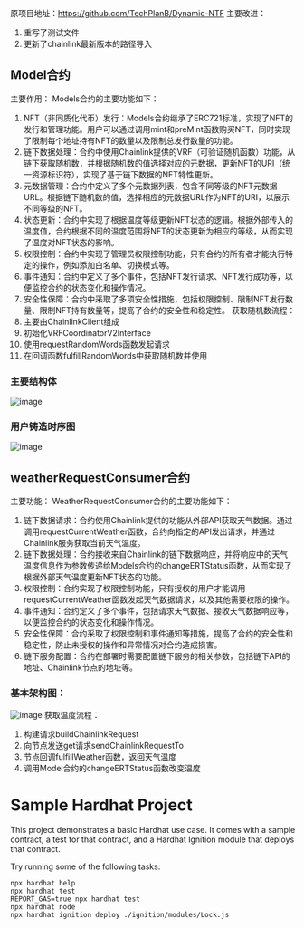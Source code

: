原项目地址：https://github.com/TechPlanB/Dynamic-NTF
主要改进：
1. 重写了测试文件
2. 更新了chainlink最新版本的路径导入

## Model合约
主要作用：
Models合约的主要功能如下：
1.  NFT（非同质化代币）发行：Models合约继承了ERC721标准，实现了NFT的发行和管理功能。用户可以通过调用mint和preMint函数购买NFT，同时实现了限制每个地址持有NFT的数量以及限制总发行数量的功能。 
2.  链下数据处理：合约中使用Chainlink提供的VRF（可验证随机函数）功能，从链下获取随机数，并根据随机数的值选择对应的元数据，更新NFT的URI（统一资源标识符），实现了基于链下数据的NFT特性更新。 
3.  元数据管理：合约中定义了多个元数据列表，包含不同等级的NFT元数据URL。根据链下随机数的值，选择相应的元数据URL作为NFT的URI，以展示不同等级的NFT。 
4.  状态更新：合约中实现了根据温度等级更新NFT状态的逻辑。根据外部传入的温度值，合约根据不同的温度范围将NFT的状态更新为相应的等级，从而实现了温度对NFT状态的影响。 
5.  权限控制：合约中实现了管理员权限控制功能，只有合约的所有者才能执行特定的操作，例如添加白名单、切换模式等。 
6.  事件通知：合约中定义了多个事件，包括NFT发行请求、NFT发行成功等，以便监控合约的状态变化和操作情况。 
7.  安全性保障：合约中采取了多项安全性措施，包括权限控制、限制NFT发行数量、限制NFT持有数量等，提高了合约的安全性和稳定性。 
获取随机数流程：
1. 主要由ChainlinkClient组成
2. 初始化VRFCoordinatorV2Interface
3. 使用requestRandomWords函数发起请求
4. 在回调函数fulfillRandomWords中获取随机数并使用
### 主要结构体
![image](https://github.com/cxp-13/dynamic-nft/assets/84974164/e1e498e8-f9cd-4dd9-a3be-3c41fff22d1f)
### 用户铸造时序图
![image](https://github.com/cxp-13/dynamic-nft/assets/84974164/56b49b66-0a84-4792-a013-e8283a4abe24)
## weatherRequestConsumer合约
主要功能：
WeatherRequestConsumer合约的主要功能如下：
1.  链下数据请求：合约使用Chainlink提供的功能从外部API获取天气数据。通过调用requestCurrentWeather函数，合约向指定的API发出请求，并通过Chainlink服务获取当前天气温度。 
2.  链下数据处理：合约接收来自Chainlink的链下数据响应，并将响应中的天气温度信息作为参数传递给Models合约的changeERTStatus函数，从而实现了根据外部天气温度更新NFT状态的功能。 
3.  权限控制：合约实现了权限控制功能，只有授权的用户才能调用requestCurrentWeather函数发起天气数据请求，以及其他需要权限的操作。 
4.  事件通知：合约定义了多个事件，包括请求天气数据、接收天气数据响应等，以便监控合约的状态变化和操作情况。 
5.  安全性保障：合约采取了权限控制和事件通知等措施，提高了合约的安全性和稳定性，防止未授权的操作和异常情况对合约造成损害。 
6.  链下服务配置：合约在部署时需要配置链下服务的相关参数，包括链下API的地址、Chainlink节点的地址等。 
### 基本架构图：
![image](https://github.com/cxp-13/dynamic-nft/assets/84974164/939f229f-429b-4804-9954-44325fd915fe)
获取温度流程：
1. 构建请求buildChainlinkRequest
2. 向节点发送get请求sendChainlinkRequestTo
3. 节点回调fulfillWeather函数，返回天气温度
4. 调用Model合约的changeERTStatus函数改变温度
# Sample Hardhat Project

This project demonstrates a basic Hardhat use case. It comes with a sample contract, a test for that contract, and a Hardhat Ignition module that deploys that contract.

Try running some of the following tasks:

```shell
npx hardhat help
npx hardhat test
REPORT_GAS=true npx hardhat test
npx hardhat node
npx hardhat ignition deploy ./ignition/modules/Lock.js
```
